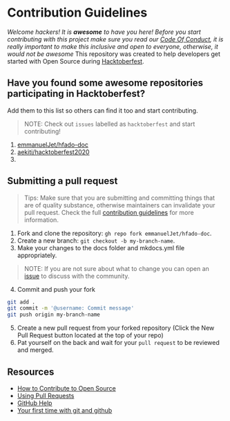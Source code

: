 # Contribution Guidelines

_Welcome hackers! It is **awesome** to have you here! Before you start contributing with this project make sure you read our [Code Of Conduct](https://github.com/emmanuelJet/hfado-doc/blob/master/CODE_OF_CONDUCT.md), it is really important to make this inclusive and open to everyone, otherwise, it would not be awesome_
This repository was created to help developers get started with Open Source during [Hacktoberfest](https://hacktoberfest.digitalocean.com/).

## Have you found some awesome repositories participating in Hacktoberfest?

Add them to this list so others can find it too and start contributing.
> NOTE: Check out `issues` labelled as `hacktoberfest` and start contributing!

1. [emmanuelJet/hfado-doc](https://github.com/emmanuelJet/hfado-doc)
2. [aekiti/hacktoberfest2020](https://github.com/aekiti/hacktoberfest2020)
3. 

## Submitting a pull request
> Tips: Make sure that you are submitting and committing things that are of quality substance, otherwise maintainers can invalidate your pull request. Check the full [contribution guidelines](https://aekiti.github.io/hacktoberfest2020/guildlines/documentation/) for more information.

1. Fork and clone the repository: `gh repo fork emmanuelJet/hfado-doc`.
2. Create a new branch: `git checkout -b my-branch-name`.
3. Make your changes to the docs folder and mkdocs.yml file appropriately. 
> NOTE: If you are not sure about what to change you can open an [issue](https://github.com/emmanuelJet/hfado-doc/issues/new?assignees=emmanuelJet&labels=hacktoberfest&template=hacktoberfest.md&title=%5BHacktoberfest%5D) to discuss with the community.
4. Commit and push your fork
```bash
git add .
git commit -m '@username: Commit message'
git push origin my-branch-name
```
5. Create a new pull request from your forked repository (Click the New Pull Request button located at the top of your repo)
6. Pat yourself on the back and wait for your `pull request` to be reviewed and merged.

## Resources

- [How to Contribute to Open Source](https://opensource.guide/how-to-contribute/)
- [Using Pull Requests](https://help.github.com/articles/about-pull-requests/)
- [GitHub Help](https://help.github.com)
- [Your first time with git and github](https://kbroman.org/github_tutorial/pages/first_time.html)
